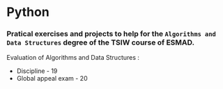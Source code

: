 # Python

### Pratical exercises and projects to help for the `Algorithms and Data Structures` degree of the TSIW course of ESMAD.

Evaluation of Algorithms and Data Structures :
* Discipline - 19
* Global appeal exam - 20

